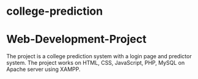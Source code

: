 # college-prediction
# Web-Development-Project
The project is a college prediction system with a login page and predictor system.  The project works on HTML, CSS, JavaScript, PHP, MySQL on Apache server using XAMPP. 
